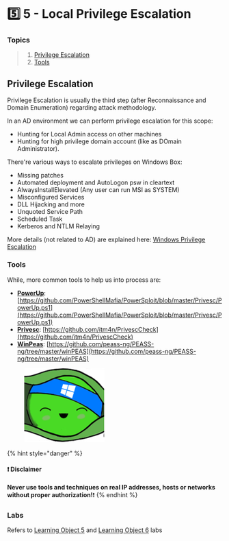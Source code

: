 # 5️⃣ 5 - Local Privilege Escalation

### Topics

> 1. [Privilege Escalation](network-security/)
> 2. [Tools](2.1.md)

## Privilege Escalation

Privilege Escalation is usually the third step (after Reconnaissance and Domain Enumeration) regarding attack methodology.

In an AD environment we can perform privilege escalation for this scope:

* Hunting for Local Admin access on other machines
* Hunting for high privilege domain account (like as DOmain Administrator).

There're various ways to escalate privileges on Windows Box:

* Missing patches
* Automated deployment and AutoLogon psw in cleartext
* AlwaysInstallElevated (Any user can run MSI as SYSTEM)
* Misconfigured Services
* DLL Hijacking and more
* Unquoted Service Path
* Scheduled Task
* Kerberos and NTLM Relaying

More details (not related to AD) are explained here: [Windows Privilege Escalation](https://dev-angelist.gitbook.io/windows-privilege-escalation)

### Tools

While, more common tools to help us into process are:

* [**PowerUp**](https://github.com/PowerShellMafia/PowerSploit/blob/master/Privesc/PowerUp.ps1): [https://github.com/PowerShellMafia/PowerSploit/blob/master/Privesc/PowerUp.ps1](https://github.com/PowerShellMafia/PowerSploit/blob/master/Privesc/PowerUp.ps1)
* [**Privesc**](https://github.com/itm4n/PrivescCheck): [https://github.com/itm4n/PrivescCheck](https://github.com/itm4n/PrivescCheck)
* [**WinPeas**](https://github.com/peass-ng/PEASS-ng/tree/master/winPEAS): [https://github.com/peass-ng/PEASS-ng/tree/master/winPEAS](https://github.com/peass-ng/PEASS-ng/tree/master/winPEAS)

<figure><img src="../../.gitbook/assets/image (17).png" alt=""><figcaption></figcaption></figure>

{% hint style="danger" %}
#### ❗ Disclaimer&#x20;

**Never use tools and techniques on real IP addresses, hosts or networks without proper     authorization!**❗
{% endhint %}

### Labs

Refers to [Learning Object 5](../lab/5-learning-object-5.md) and [Learning Object 6](../lab/6-learning-object-6.md) labs
